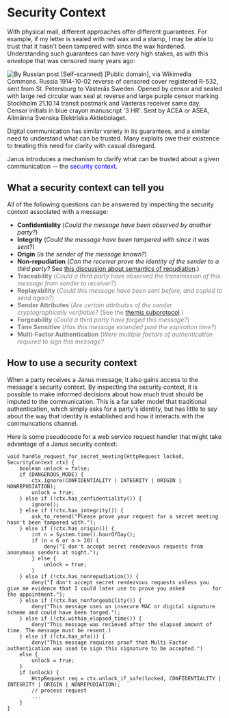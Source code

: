 # Security Context

With physical mail, different approaches offer different guarantees. For
 example, if my letter is sealed with red wax and a stamp, I may be able
 to trust that it hasn't been tampered with since the wax hardened. Understanding
 such guarantees can have very high stakes, as with this envelope that
 was censored many years ago:

![By Russian post (Self-scanned) [Public domain], via Wikimedia Commons.
Russia 1914-10-02 reverse of censored cover registered R-532, sent from
St. Petersburg to Västerås Sweden. Opened by censor and sealed with large
red circular wax seal at reverse and large purple censor marking.
Stockholm 21.10.14 transit postmark and Vasteras receiver same day.
Censor initials in blue crayon manuscript '3 HR'. Sent by ACEA or ASEA,
Allmänna Svenska Elektriska Aktiebolaget.](sealed-envelope.jpg)

Digital communication has similar variety in its guarantees, and a similar
 need to understand what can be trusted. Many exploits owe their existence
 to treating this need for clarity with casual disregard.

Janus introduces a mechanism to clarify what can be trusted about a given
 communication -- the <font color="blue">security context</font>.

## What a security context can tell you

All of the following questions can be answered by inspecting the security
context associated with a message:

* <b>Confidentiality</b> (_Could the message have been observed by another party_?)
* <b>Integrity</b> (_Could the message have been tampered with since it was sent_?)
* <b>Origin</b> (_Is the sender of the message known?_)
* <b>Non-repudiation</b> (_Can the receiver prove the identity of
  the sender to a third party?_ See [this discussion about semantics of
  repudiation](repudiation.md).)
* <font color="gray"><b>Traceability</b> (_Could a third party have
  observed the transmission of this message from sender to receiver?_)</font>
* <font color="gray"><b>Replayability</b> (_Could this message have been
  sent before, and copied to send again?_)</font>
* <font color="gray"><b>Sender Attributes</b> (_Are certain attributes of
  the sender cryptographically verifiable?_ (See the [themis subprotocol](
  ../themis/README.md).)</font>
* <font color="gray"><b>Forgeability</b> (_Could a third party have forged this message?_)</font>
* <font color="gray"><b>Time Sensitive</b> (_Has this message extended past the expiration time?_)</font>
* <font color="gray"><b>Multi-Factor Authentication</b> (_Were multiple factors of authentication required to sign this message?_</font>


## How to use a security context

When a party receives a Janus message, it also gains access to the
 message's security context. By inspecting the security context, it is
 possible to make informed decisions about how much trust should be
 imputed to the communication. This is a far safer model that traditional
 authentication, which simply asks for a party's identity, but has little
 to say about the way that identity is established and how it interacts
 with the communcations channel.

Here is some pseudocode for a web service request handler that might
 take advantage of a Janus security context:

```
void handle_request_for_secret_meeting(HttpRequest locked, SecurityContext ctx) {
    boolean unlock = false;
    if (DANGEROUS_MODE) {
        ctx.ignore(CONFIDENTIALITY | INTEGRITY | ORIGIN | NONREPUDIATION);
        unlock = true;
    } else if (!ctx.has_confidentiality()) {
        ignore();
    } else if (!ctx.has_integrity()) {
        ask_to_resend("Please prove your request for a secret meeting hasn't been tampered with.");
    } else if (!ctx.has_origin()) {
        int n = System.time().hourOfDay();
        if (n < 6 or n > 20) {
            deny("I don't accept secret rendezvous requests from anonymous senders at night.");
        } else {
            unlock = true;
        }
    } else if (!ctx.has_nonrepudiation()) {
        deny("I don't accept secret rendezvous requests unless you give me evidence that I could later use to prove you asked         for the appointment.");
    } else if (!ctx.has_nonforgeability()) {
        deny("This message uses an insecure MAC or digital signature scheme and could have been forged.");
    } else if (!ctx.within_elapsed_time()) {
        deny("This message was recieved after the elapsed amount of time. The message must be resent.)
    } else if (!ctx.has_mfa()) {
        deny("This message requires proof that Multi-Factor authentication was used to sign this signature to be accepted.")
    else {
        unlock = true;
    }
    if (unlock) {
        HttpRequest req = ctx.unlock_if_safe(locked, CONFIDENTIALITY | INTEGRITY | ORIGIN | NONREPUDIATION);
        // process request
        ...
    }
}
```


